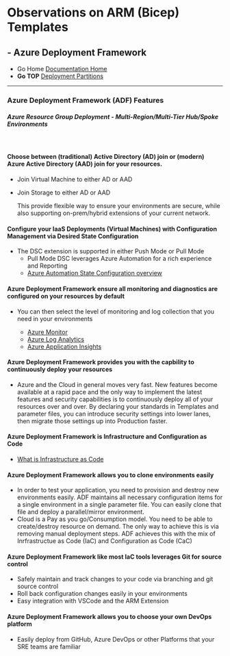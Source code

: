 #  Observations on ARM (Bicep) Templates

## - Azure Deployment Framework 
- Go Home [Documentation Home](./index.md)
- **Go TOP** [Deployment Partitions](./Deployment_Partitions.md)
---
### Azure Deployment Framework (ADF) Features

##### *Azure Resource Group Deployment - Multi-Region/Multi-Tier Hub/Spoke Environments*
<br/>

#### Choose between (traditional) Active Directory (AD) join or (modern) Azure Active Directory (AAD) join for your resources.
- Join Virtual Machine to either AD or AAD
- Join Storage to either AD or AAD

    This provide flexible way to ensure your environments are secure, while also supporting on-prem/hybrid extensions of your current network.

#### Configure your IaaS Deployments (Virtual Machines) with Configuration Management via Desired State Configuration
- The DSC extension is supported in either Push Mode or Pull Mode
    - Pull Mode DSC leverages Azure Automation for a rich experience and Reporting
    - [Azure Automation State Configuration overview](https://docs.microsoft.com/en-us/azure/automation/automation-dsc-overview)

#### Azure Deployment Framework ensure all monitoring and diagnostics are configured on your resources by default
- You can then select the level of monitoring and log collection that you need in your environments
    
    - [Azure Monitor](https://docs.microsoft.com/en-us/azure/azure-monitor/overview)
    - [Azure Log Analytics](https://docs.microsoft.com/en-us/azure/azure-monitor/logs/log-analytics-overview)
    - [Azure Application Insights](https://docs.microsoft.com/en-us/azure/azure-monitor/app/app-insights-overview)


#### Azure Deployment Framework provides you with the capbility to continuously deploy your resources
- Azure and the Cloud in general moves very fast. New features become available at a rapid pace and the only way to implement the latest features and security capabilities is to continuously deploy all of your resources over and over. By declaring your standards in Templates and parameter files, you can introduce security settings into lower lanes, then migrate those settings up into Production faster.

#### Azure Deployment Framework is Infrastructure and Configuration as Code
- [What is Infrastructure as Code](https://docs.microsoft.com/en-us/azure/devops/learn/what-is-infrastructure-as-code)

#### Azure Deployment Framework allows you to clone environments easily
- In order to test your application, you need to provision and destroy new environments easily. ADF maintains all necessary configuration items for a single environment in a single parameter file. You can easily clone that file and deploy a parallel/mirror environment.
- Cloud is a Pay as you go/Consumption model. You need to be able to create/destroy resource on demand. The only way to achieve this is via removing manual deployment steps. ADF achieves this with the mix of Inrfrastructue as Code (IaC) and Configuration as Code (CaC)

#### Azure Deployment Framework like most IaC tools leverages Git for source control
- Safely maintain and track changes to your code via branching and git source control
- Roll back configuration changes easily in your environments
- Easy integration with VSCode and the ARM Extension

#### Azure Deployment Framework allows you to choose your own DevOps platform
- Easily deploy from GitHub, Azure DevOps or other Platforms that your SRE teams are familiar